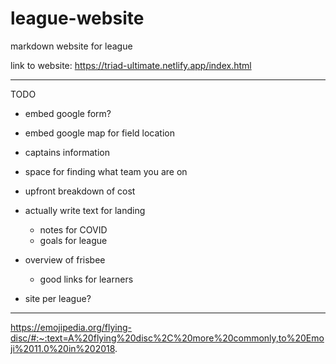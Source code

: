# league-website
markdown website for league


link to website: https://triad-ultimate.netlify.app/index.html





--------
TODO

* embed google form?
* embed google map for field location
* captains information
* space for finding what team you are on

* upfront breakdown of cost

* actually write text for landing
  * notes for COVID 
  * goals for league

* overview of frisbee
  * good links for learners 

* site per league?


----------
https://emojipedia.org/flying-disc/#:~:text=A%20flying%20disc%2C%20more%20commonly,to%20Emoji%2011.0%20in%202018.
